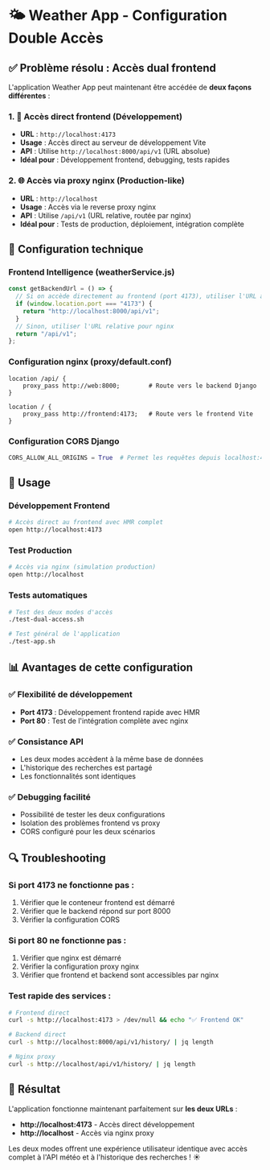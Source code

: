 # 🌤️ Weather App - Configuration Double Accès

## ✅ Problème résolu : Accès dual frontend

L'application Weather App peut maintenant être accédée de **deux façons différentes** :

### 1. 🎯 Accès direct frontend (Développement)
- **URL** : `http://localhost:4173`
- **Usage** : Accès direct au serveur de développement Vite
- **API** : Utilise `http://localhost:8000/api/v1` (URL absolue)
- **Idéal pour** : Développement frontend, debugging, tests rapides

### 2. 🌐 Accès via proxy nginx (Production-like)
- **URL** : `http://localhost`
- **Usage** : Accès via le reverse proxy nginx
- **API** : Utilise `/api/v1` (URL relative, routée par nginx)
- **Idéal pour** : Tests de production, déploiement, intégration complète

## 🔧 Configuration technique

### Frontend Intelligence (weatherService.js)
```javascript
const getBackendUrl = () => {
  // Si on accède directement au frontend (port 4173), utiliser l'URL absolue
  if (window.location.port === "4173") {
    return "http://localhost:8000/api/v1";
  }
  // Sinon, utiliser l'URL relative pour nginx
  return "/api/v1";
};
```

### Configuration nginx (proxy/default.conf)
```nginx
location /api/ {
    proxy_pass http://web:8000;        # Route vers le backend Django
}

location / {
    proxy_pass http://frontend:4173;   # Route vers le frontend Vite
}
```

### Configuration CORS Django
```python
CORS_ALLOW_ALL_ORIGINS = True  # Permet les requêtes depuis localhost:4173 et localhost
```

## 🚀 Usage

### Développement Frontend
```bash
# Accès direct au frontend avec HMR complet
open http://localhost:4173
```

### Test Production
```bash
# Accès via nginx (simulation production)
open http://localhost
```

### Tests automatiques
```bash
# Test des deux modes d'accès
./test-dual-access.sh

# Test général de l'application
./test-app.sh
```

## 📊 Avantages de cette configuration

### ✅ Flexibilité de développement
- **Port 4173** : Développement frontend rapide avec HMR
- **Port 80** : Test de l'intégration complète avec nginx

### ✅ Consistance API
- Les deux modes accèdent à la même base de données
- L'historique des recherches est partagé
- Les fonctionnalités sont identiques

### ✅ Debugging facilité
- Possibilité de tester les deux configurations
- Isolation des problèmes frontend vs proxy
- CORS configuré pour les deux scénarios

## 🔍 Troubleshooting

### Si port 4173 ne fonctionne pas :
1. Vérifier que le conteneur frontend est démarré
2. Vérifier que le backend répond sur port 8000
3. Vérifier la configuration CORS

### Si port 80 ne fonctionne pas :
1. Vérifier que nginx est démarré
2. Vérifier la configuration proxy nginx
3. Vérifier que frontend et backend sont accessibles par nginx

### Test rapide des services :
```bash
# Frontend direct
curl -s http://localhost:4173 > /dev/null && echo "✅ Frontend OK"

# Backend direct  
curl -s http://localhost:8000/api/v1/history/ | jq length

# Nginx proxy
curl -s http://localhost/api/v1/history/ | jq length
```

## 🎉 Résultat

L'application fonctionne maintenant parfaitement sur **les deux URLs** :
- **http://localhost:4173** - Accès direct développement
- **http://localhost** - Accès via nginx proxy

Les deux modes offrent une expérience utilisateur identique avec accès complet à l'API météo et à l'historique des recherches ! ☀️
